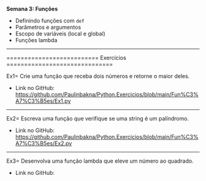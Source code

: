 **Semana 3: Funções**

- Definindo funções com `def`
- Parâmetros e argumentos
- Escopo de variáveis (local e global)
- Funções lambda

---

========================== Exercícios ==============================

Ex1= Crie uma função que receba dois números e retorne o maior deles.

- Link no GitHub: https://github.com/Paulinbakna/Python.Exercicios/blob/main/Fun%C3%A7%C3%B5es/Ex1.py

---

Ex2= Escreva uma função que verifique se uma string é um palíndromo.

- Link no GitHub: https://github.com/Paulinbakna/Python.Exercicios/blob/main/Fun%C3%A7%C3%B5es/Ex2.py

---

Ex3= Desenvolva uma função lambda que eleve um número ao quadrado.

- Link no GitHub: